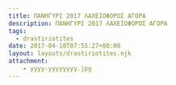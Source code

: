 ```yaml
---
title: ΠΑΝΗΓΥΡΙ 2017 ΛΑΧΕΙΟΦΟΡΟΣ ΑΓΟΡΑ
description: ΠΑΝΗΓΥΡΙ 2017 ΛΑΧΕΙΟΦΟΡΟΣ ΑΓΟΡΑ
tags:
  - drastiriotites
date: 2017-04-18T07:55:27+00:00
layout: layouts/drastiriotites.njk
attachment:
    - yyyy-yyyyyyyy.jpg
---
```


<!-- excerpt -->


